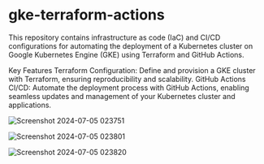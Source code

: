 # gke-terraform-actions
This repository contains infrastructure as code (IaC) and CI/CD configurations for automating the deployment of a Kubernetes cluster on Google Kubernetes Engine (GKE) using Terraform and GitHub Actions.

Key Features
Terraform Configuration: Define and provision a GKE cluster with Terraform, ensuring reproducibility and scalability.
GitHub Actions CI/CD: Automate the deployment process with GitHub Actions, enabling seamless updates and management of your Kubernetes cluster and applications.


![Screenshot 2024-07-05 023751](https://github.com/Vinayak-009/gke-terraform-actions/assets/83303847/8461f379-b38d-40df-805f-11ec20be85d0)


![Screenshot 2024-07-05 023801](https://github.com/Vinayak-009/gke-terraform-actions/assets/83303847/fecbfea8-7400-45d8-86dc-ffa346fe9c5c)


![Screenshot 2024-07-05 023820](https://github.com/Vinayak-009/gke-terraform-actions/assets/83303847/1f78090b-3bf4-438f-9909-01b5f3544ae3)
